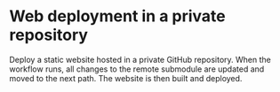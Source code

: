 # Web deployment in a private repository

Deploy a static website hosted in a private GitHub repository. When the workflow runs, all changes to the remote submodule are updated and moved to the next path. The website is then built and deployed.
